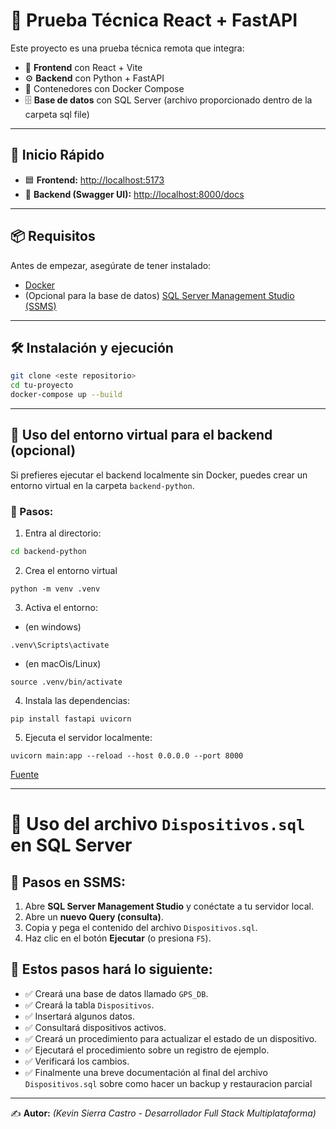 # 🚀 Prueba Técnica React + FastAPI

Este proyecto es una prueba técnica remota que integra:

- 🧠 **Frontend** con React + Vite
- ⚙️ **Backend** con Python + FastAPI
- 🐳 Contenedores con Docker Compose
- 🗄️ **Base de datos** con SQL Server (archivo proporcionado dentro de la carpeta sql file)

---

## 🚀 Inicio Rápido

- 🟦 **Frontend:** [http://localhost:5173](http://localhost:5173)
- 🔵 **Backend (Swagger UI):** [http://localhost:8000/docs](http://localhost:8000/docs)

---

## 📦 Requisitos

Antes de empezar, asegúrate de tener instalado:

- [Docker](https://www.docker.com/)
- (Opcional para la base de datos) [SQL Server Management Studio (SSMS)](https://learn.microsoft.com/sql/ssms)

---

## 🛠️ Instalación y ejecución

```bash
git clone <este repositorio>
cd tu-proyecto
docker-compose up --build
```

---

## 🔧 Uso del entorno virtual para el backend (opcional)

Si prefieres ejecutar el backend localmente sin Docker, puedes crear un entorno virtual en la carpeta `backend-python`.

### 📌 Pasos:

1. Entra al directorio:

```bash
cd backend-python
```

2. Crea el entorno virtual

```
python -m venv .venv
```

3. Activa el entorno:

- (en windows)

```
.venv\Scripts\activate
```

- (en macOis/Linux)

```
source .venv/bin/activate
```

4. Instala las dependencias:

```
pip install fastapi uvicorn
```

5. Ejecuta el servidor localmente:

```
uvicorn main:app --reload --host 0.0.0.0 --port 8000
```

[Fuente](https://fastapi.tiangolo.com/es/virtual-environments/#instala-paquetes-directamente)

---

# 🧾 Uso del archivo `Dispositivos.sql` en SQL Server

## 📌 Pasos en SSMS:

1. Abre **SQL Server Management Studio** y conéctate a tu servidor local.
2. Abre un **nuevo Query (consulta)**.
3. Copia y pega el contenido del archivo `Dispositivos.sql`.
4. Haz clic en el botón **Ejecutar** (o presiona `F5`).

## 📌 Estos pasos hará lo siguiente:

- ✅ Creará una base de datos llamado `GPS_DB`.
- ✅ Creará la tabla `Dispositivos`.
- ✅ Insertará algunos datos.
- ✅ Consultará dispositivos activos.
- ✅ Creará un procedimiento para actualizar el estado de un dispositivo.
- ✅ Ejecutará el procedimiento sobre un registro de ejemplo.
- ✅ Verificará los cambios.
- ✅ Finalmente una breve documentación al final del archivo `Dispositivos.sql` sobre como hacer un backup y restauracion parcial

---

✍️ **Autor:** _(Kevin Sierra Castro - Desarrollador Full Stack Multiplataforma)_
